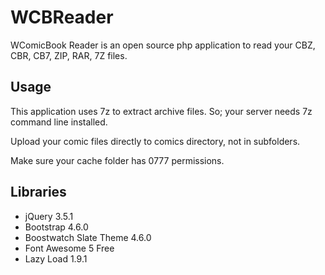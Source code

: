 # WCBReader
WComicBook Reader is an open source php application to read your CBZ, CBR, CB7, ZIP, RAR, 7Z files.

## Usage
This application uses 7z to extract archive files. So; your server needs 7z command line installed.

Upload your comic files directly to comics directory, not in subfolders.

Make sure your cache folder has 0777 permissions.

## Libraries
- jQuery 3.5.1
- Bootstrap 4.6.0
- Boostwatch Slate Theme 4.6.0
- Font Awesome 5 Free
- Lazy Load 1.9.1
